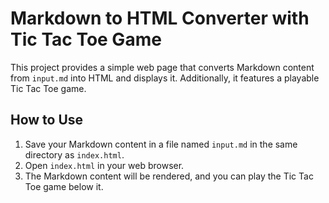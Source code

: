 # Markdown to HTML Converter with Tic Tac Toe Game

This project provides a simple web page that converts Markdown content from `input.md` into HTML and displays it. Additionally, it features a playable Tic Tac Toe game.

## How to Use
1. Save your Markdown content in a file named `input.md` in the same directory as `index.html`.
2. Open `index.html` in your web browser.
3. The Markdown content will be rendered, and you can play the Tic Tac Toe game below it.
